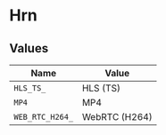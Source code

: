 # Hrn


## Values

| Name            | Value           |
| --------------- | --------------- |
| `HLS_TS_`       | HLS (TS)        |
| `MP4`           | MP4             |
| `WEB_RTC_H264_` | WebRTC (H264)   |